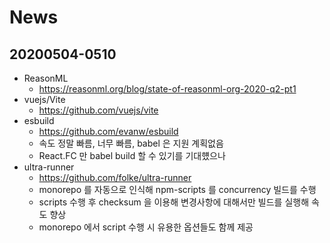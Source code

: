 # News

## 20200504-0510

- ReasonML
  - https://reasonml.org/blog/state-of-reasonml-org-2020-q2-pt1
- vuejs/Vite
  - https://github.com/vuejs/vite
- esbuild
  - https://github.com/evanw/esbuild
  - 속도 정말 빠름, 너무 빠름, babel 은 지원 계획없음
  - React.FC 만 babel build 할 수 있기를 기대헀으나
- ultra-runner
  - https://github.com/folke/ultra-runner
  - monorepo 를 자동으로 인식해 npm-scripts 를 concurrency 빌드를 수행
  - scripts 수행 후 checksum 을 이용해 변경사항에 대해서만 빌드를 실행해 속도 향상
  - monorepo 에서 script 수행 시 유용한 옵션들도 함께 제공
